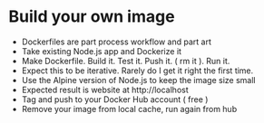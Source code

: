 # Build your own image

- Dockerfiles are part process workflow and part art
- Take existing Node.js app and Dockerize it
- Make Dockerfile. Build it. Test it. Push it. ( rm it ). Run it.
- Expect this to be iterative. Rarely do I get it right the first time.
- Use the Alpine version of Node.js to keep the image size small
- Expected result is website at http://localhost
- Tag and push to your Docker Hub account ( free )
- Remove your image from local cache, run again from hub

